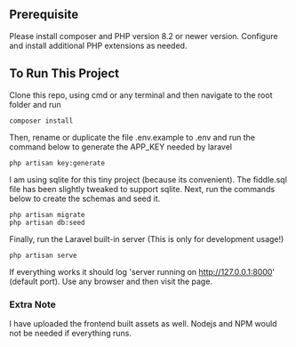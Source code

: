 ## Prerequisite

Please install composer and PHP version 8.2 or newer version. Configure and install additional PHP extensions as needed.

## To Run This Project
Clone this repo, using cmd or any terminal and then navigate to the root folder and run

```
composer install
```

Then, rename or duplicate the file .env.example to .env and run the command below to generate the APP_KEY needed by laravel
```
php artisan key:generate
```

I am using sqlite for this tiny project (because its convenient). The fiddle.sql file has been slightly tweaked to support sqlite. Next, run the commands below to create the schemas and seed it.
```
php artisan migrate
php artisan db:seed
```



Finally, run the Laravel built-in server (This is only for development usage!)
```
php artisan serve 
```

If everything works it should log 'server running on http://127.0.0.1:8000' (default port). Use any browser and then visit the page.

### Extra Note
I have uploaded the frontend built assets as well. Nodejs and NPM would not be needed if everything runs.
